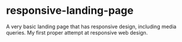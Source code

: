 # responsive-landing-page

A very basic landing page that has responsive design, including media queries. My first proper attempt at
responsive web design.
